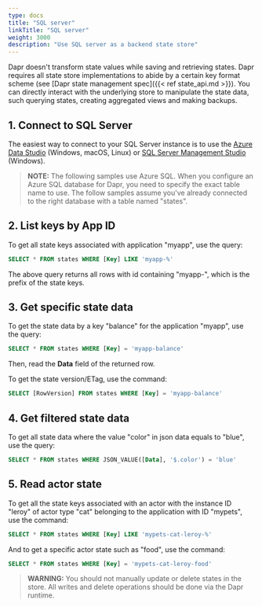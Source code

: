 ```yaml
---
type: docs
title: "SQL server"
linkTitle: "SQL server"
weight: 3000
description: "Use SQL server as a backend state store"
---
```


Dapr doesn't transform state values while saving and retrieving states. Dapr requires all state store implementations to abide by a certain key format scheme (see [Dapr state management spec]({{< ref state_api.md >}}). You can directly interact with the underlying store to manipulate the state data, such querying states, creating aggregated views and making backups.

## 1. Connect to SQL Server

The easiest way to connect to your SQL Server instance is to use the [Azure Data Studio](https://docs.microsoft.com/sql/azure-data-studio/download-azure-data-studio) (Windows, macOS, Linux) or [SQL Server Management Studio](https://docs.microsoft.com/sql/ssms/download-sql-server-management-studio-ssms) (Windows).

> **NOTE:** The following samples use Azure SQL. When you configure an Azure SQL database for Dapr, you need to specify the exact table name to use. The follow samples assume you've already connected to the right database with a table named "states".

## 2. List keys by App ID

To get all state keys associated with application "myapp", use the query:

```sql
SELECT * FROM states WHERE [Key] LIKE 'myapp-%'
```

The above query returns all rows with id containing "myapp-", which is the prefix of the state keys.

## 3. Get specific state data

To get the state data by a key "balance" for the application "myapp", use the query:

```sql
SELECT * FROM states WHERE [Key] = 'myapp-balance'
```

Then, read the **Data** field of the returned row.

To get the state version/ETag, use the command:

```sql
SELECT [RowVersion] FROM states WHERE [Key] = 'myapp-balance'
```

## 4. Get filtered state data

To get all state data where the value "color" in json data equals to "blue", use the query:

```sql
SELECT * FROM states WHERE JSON_VALUE([Data], '$.color') = 'blue'
```

## 5. Read actor state

To get all the state keys associated with an actor with the instance ID "leroy" of actor type "cat" belonging to the application with ID "mypets", use the command:

```sql
SELECT * FROM states WHERE [Key] LIKE 'mypets-cat-leroy-%'
```

And to get a specific actor state such as "food", use the command:

```sql
SELECT * FROM states WHERE [Key] = 'mypets-cat-leroy-food'
```

> **WARNING:** You should not manually update or delete states in the store. All writes and delete operations should be done via the Dapr runtime.
